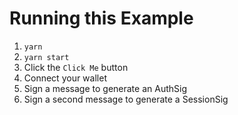 # Running this Example

1. `yarn`
2. `yarn start`
3. Click the `Click Me` button
4. Connect your wallet
5. Sign a message to generate an AuthSig
6. Sign a second message to generate a SessionSig
